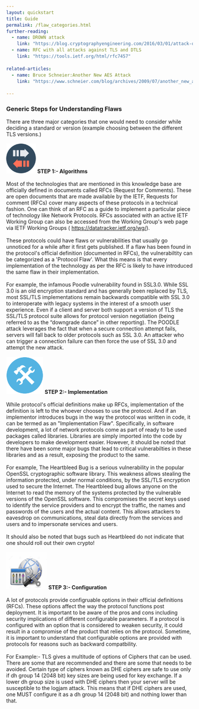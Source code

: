 ```yaml
---
layout: quickstart
title: Guide
permalink: /flaw_categories.html
further-reading:
  - name: DROWN attack
    link: "https://blog.cryptographyengineering.com/2016/03/01/attack-of-week-drown/"
  - name: RFC with all attacks against TLS and DTLS
    link: "https://tools.ietf.org/html/rfc7457"

related-articles:
  - name: Bruce Schneier:Another New AES Attack
    link: "https://www.schneier.com/blog/archives/2009/07/another_new_aes.html#"

---
```

<p>
  <div style="margin-top:2vw;">
    <h3>Generic Steps for Understanding Flaws</h3>
  </div>

  There are three major categories that one would need to consider while deciding a standard or version (example choosing between the different TLS versions.)
  <br /> <br />
  <img src="/img/common/protocol.png" style="width:80px;height:80px;" /> <strong>STEP 1:- Algorithms</strong>
  <br /> <br />
  Most of the technologies that are mentioned in this knowledge base are officially defined in documents called RFCs (Request for Comments).
  These are open documents that are made available by the IETF, Requests for comment (RFCs) cover many aspects of these protocols in a technical fashion.
  One can think of an RFC as a guide to implement a particular piece of technology like Network Protocols. RFCs associated with an active IETF Working Group can also be
  accessed from the Working Group's web page via IETF Working Groups ( <a href="https://datatracker.ietf.org/wg/">https://datatracker.ietf.org/wg/</a>).
  <br /> <br />
  These protocols could have flaws or vulnerabilities that usually go unnoticed for a while after it first gets published. If a flaw has been found in the protocol's official
  definition (documented in RFCs), the vulnerabiltity can be categorized as a 'Protocol Flaw'. What this means is that every implementation of the technology as per the
  RFC is likely to have introduced the same flaw in their implementation.
  <br /> <br />
  For example, the infamous Poodle vulnerability found in SSL3.0.  While SSL 3.0 is an old encryption standard and has generally been replaced by TLS, most SSL/TLS implementations
  remain backwards compatible with SSL 3.0 to interoperate with legacy systems in the interest of a smooth user experience. Even if a client and server both support a version of
  TLS the SSL/TLS protocol suite allows for protocol version negotiation (being referred to as the “downgrade dance” in other reporting). The POODLE attack leverages the fact that
  when a secure connection attempt fails, servers will fall back to older protocols such as SSL 3.0. An attacker who can trigger a connection failure can then force the use of SSL
  3.0 and attempt the new attack.
  <br /> <br />
  <img src="/img/common/implementation.png " style="width:100px;height:100px;" /> <strong>STEP 2:- Implementation</strong>
  <br /> <br />
  While protocol's official definitions make up RFCs, implementation of the definition is left to the whoever chooses to use the protocol. And if an implementor introduces
  bugs in the way the protocol was written in code, it can be termed as an "Implementation Flaw". Specifically, in software development, a lot of network protocols come as
  part of ready to be used packages called libraries. Libraries are simply imported into the code by developers to make development easier.  However, it should be noted that there
  have been some major bugs that lead to critical vulnerabilties in these libraries and as a result, exposing the product to the same.
  <br /> <br />
  For example, The Heartbleed Bug is a serious vulnerability in the popular OpenSSL cryptographic software library. This weakness allows stealing the information protected,
  under normal conditions, by the SSL/TLS encryption used to secure the Internet. The Heartbleed bug allows anyone on the Internet to read the memory of the systems protected
  by the vulnerable versions of the OpenSSL software. This compromises the secret keys used to identify the service providers and to encrypt the traffic, the names and passwords
  of the users and the actual content. This allows attackers to eavesdrop on communications, steal data directly from the services and users and to impersonate services and users.
  <br /> <br />
  It should also be noted that bugs such as Heartbleed do not indicate that one should roll out their own crypto!
  <br /> <br />
  <img src="/img/common/configuration.jpg " style="width:110px;height:100px;" /> <strong>STEP 3:- Configuration</strong>
  <br /> <br />
  A lot of protocols provide configruable options in their official definitions (RFCs). These options affect the way the protocol functions post deployment.
  It is important to be aware of the pros and cons including security implications of different configurable parameters. If a protocol is configured with an option that is
  considered to weaken security, it could result in a compromise of the product that relies on the protocol. Sometime, it is important to understand that configurable options
  are provided with protocols for reasons such as backward compatbility.
  <br /> <br />
  For Example:- TLS gives a multitude of options of Ciphers that can be used. There are some that are recommended and there are some that needs to be avoided. Certain type of ciphers
  known as DHE ciphers are safe to use only if dh group 14 (2048 bit) key sizes are being used for key exchange. If a lower dh group size is used with DHE ciphers then your server
  will be susceptible to the logjam attack.
  This means that if DHE ciphers are used, one MUST configure it as a dh group 14 (2048 bit) and nothing lower than that.
</p>
